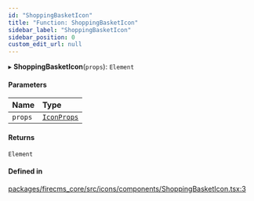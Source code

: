 ```yaml
---
id: "ShoppingBasketIcon"
title: "Function: ShoppingBasketIcon"
sidebar_label: "ShoppingBasketIcon"
sidebar_position: 0
custom_edit_url: null
---
```


▸ **ShoppingBasketIcon**(`props`): `Element`

#### Parameters

| Name | Type |
| :------ | :------ |
| `props` | [`IconProps`](../types/IconProps.md) |

#### Returns

`Element`

#### Defined in

[packages/firecms_core/src/icons/components/ShoppingBasketIcon.tsx:3](https://github.com/FireCMSco/firecms/blob/d45f3739/packages/firecms_core/src/icons/components/ShoppingBasketIcon.tsx#L3)
